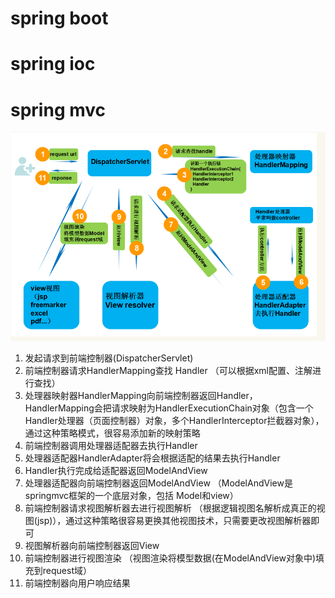 # spring boot  
# spring ioc
# spring mvc

<img src = assets/markdown-img-paste-20181009163137631.png width = 1000>

1. 发起请求到前端控制器(DispatcherServlet)  
2. 前端控制器请求HandlerMapping查找 Handler （可以根据xml配置、注解进行查找）  
3. 处理器映射器HandlerMapping向前端控制器返回Handler，HandlerMapping会把请求映射为HandlerExecutionChain对象（包含一个Handler处理器（页面控制器）对象，多个HandlerInterceptor拦截器对象），通过这种策略模式，很容易添加新的映射策略
4. 前端控制器调用处理器适配器去执行Handler
5. 处理器适配器HandlerAdapter将会根据适配的结果去执行Handler
6. Handler执行完成给适配器返回ModelAndView
7. 处理器适配器向前端控制器返回ModelAndView （ModelAndView是springmvc框架的一个底层对象，包括 Model和view）
8. 前端控制器请求视图解析器去进行视图解析 （根据逻辑视图名解析成真正的视图(jsp)），通过这种策略很容易更换其他视图技术，只需要更改视图解析器即可
9. 视图解析器向前端控制器返回View
10. 前端控制器进行视图渲染 （视图渲染将模型数据(在ModelAndView对象中)填充到request域）
11. 前端控制器向用户响应结果
